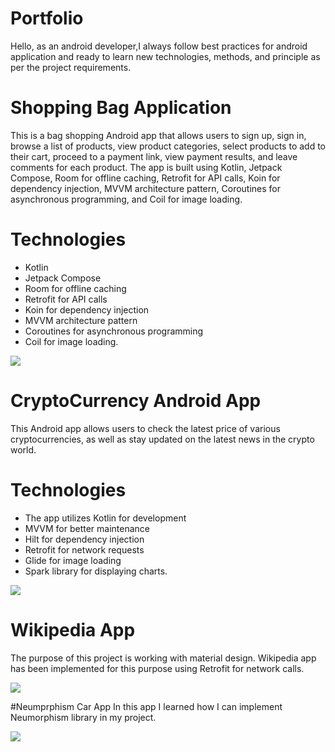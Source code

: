 # Portfolio
Hello, as an android developer,I always follow best practices for android application and ready to learn new technologies, methods, and principle as per the project requirements.

# Shopping Bag Application
This is a bag shopping Android app that allows users to sign up, sign in, browse a list of products, view product categories, select products to add to their cart, proceed to a payment link, view payment results, and leave comments for each product. The app is built using Kotlin, Jetpack Compose, Room for offline caching, Retrofit for API calls, Koin for dependency injection, MVVM architecture pattern, Coroutines for asynchronous programming, and Coil for image loading.

# Technologies
 - Kotlin
 - Jetpack Compose
 - Room for offline caching
 - Retrofit for API calls
 - Koin for dependency injection
 - MVVM architecture pattern
 - Coroutines for asynchronous programming
 - Coil for image loading.

![](https://github.com/mona-baharlou/ShoppingApp/blob/master/app/src/main/res/drawable/bag.gif)

# CryptoCurrency Android App
This Android app allows users to check the latest price of various cryptocurrencies, as well as stay updated on the latest news in the crypto world.

# Technologies
- The app utilizes Kotlin for development
- MVVM for better maintenance
- Hilt for dependency injection
- Retrofit for network requests
- Glide for image loading
- Spark library for displaying charts.

![](https://github.com/mona-baharlou/Crypto/blob/master/app/src/main/res/drawable/crypto.gif)

# Wikipedia App
The purpose of this project is working with material design. Wikipedia app has been implemented for this purpose using Retrofit for network calls.

![](https://github.com/mona-baharlou/Wikipediaa/blob/master/app/src/main/res/drawable/recordd.gif)

#Neumprphism Car App
In this app I learned how I can implement Neumorphism library in my project.

![](https://github.com/mona-baharlou/SampleNeumorphism/blob/master/app/src/main/res/drawable/srec.gif)





